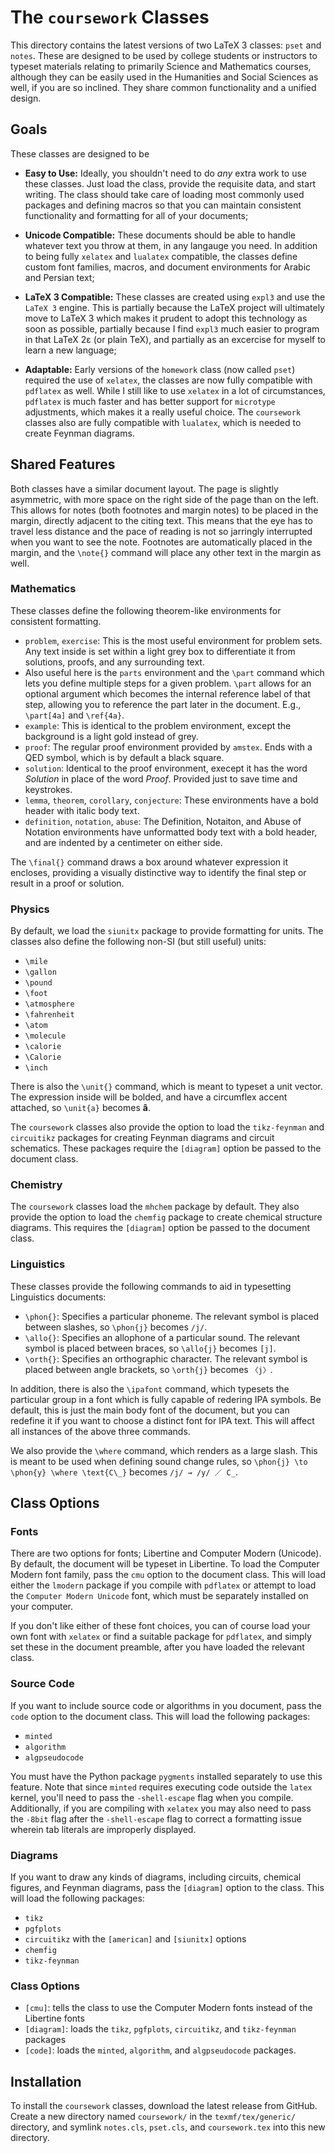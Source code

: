 # The `coursework` Classes

This directory contains the latest versions of two LaTeX 3 classes: `pset` and `notes`. These are designed to be used by college students or instructors to typeset materials relating to primarily Science and Mathematics courses, although they can be easily used in the Humanities and Social Sciences as well, if you are so inclined. They share common functionality and a unified design.

## Goals

These classes are designed to be

- **Easy to Use:** Ideally, you shouldn't need to do *any* extra work to use these classes. Just load the class, provide the requisite data, and start writing. The class should take care of loading most commonly used packages and defining macros so that you can maintain consistent functionality and formatting for all of your documents;

- **Unicode Compatible:** These documents should be able to handle whatever text you throw at them, in any langauge you need. In addition to being fully `xelatex` and `lualatex` compatible, the classes define custom font families, macros, and document environments for Arabic and Persian text;

- **LaTeX 3 Compatible:** These classes are created using `expl3` and use the `LaTeX 3` engine. This is partially because the LaTeX project will ultimately move to LaTeX 3 which makes it prudent to adopt this technology as soon as possible, partially because I find `expl3` much easier to program in that LaTeX 2ε (or plain TeX), and partially as an excercise for myself to learn a new language;

- **Adaptable:** Early versions of the `homework` class (now called `pset`) required the use of `xelatex`, the classes are now fully compatible with `pdflatex` as well. While I still like to use `xelatex` in a lot of circumstances, `pdflatex` is much faster and has better support for `microtype` adjustments, which makes it a really useful choice. The `coursework` classes also are fully compatible with `lualatex`, which is needed to create Feynman diagrams.

## Shared Features

Both classes have a similar document layout. The page is slightly asymmetric, with more space on the right side of the page than on the left. This allows for notes (both footnotes and margin notes) to be placed in the margin, directly adjacent to the citing text. This means that the eye has to travel less distance and the pace of reading is not so jarringly interrupted when you want to see the note. Footnotes are automatically placed in the margin, and the `\note{}` command will place any other text in the margin as well.

### Mathematics

These classes define the following theorem-like environments for consistent formatting.

- `problem`, `exercise`: This is the most useful environment for problem sets. Any text inside is set within a light grey box to differentiate it from solutions, proofs, and any surrounding text.
- Also useful here is the `parts` environment and the `\part` command which lets you define multiple steps for a given problem. `\part` allows for an optional argument which becomes the internal reference label of that step, allowing you to reference the part later in the document. E.g., `\part[4a]` and `\ref{4a}`.
- `example`: This is identical to the problem environment, except the background is a light gold instead of grey.
- `proof`: The regular proof environment provided by `amstex`. Ends with a QED symbol, which is by default a black square.
- `solution`: Identical to the proof environment, execept it has the word *Solution* in place of the word *Proof*. Provided just to save  time and keystrokes.
- `lemma`, `theorem`, `corollary`, `conjecture`: These environments have a bold header with italic body text.
- `definition`, `notation`, `abuse`: The Definition, Notaiton, and Abuse of Notation environments have unformatted body text with a bold header, and are indented by a centimeter on either side.

The `\final{}` command draws a box around whatever expression it encloses, providing a visually distinctive way to identify the final step or result in a proof or solution.

### Physics

By default, we load the `siunitx` package to provide formatting for units. The classes also define the following non-SI (but still useful) units:

- `\mile`
- `\gallon`
- `\pound`
- `\foot`
- `\atmosphere`
- `\fahrenheit`
- `\atom`
- `\molecule`
- `\calorie`
- `\Calorie`
- `\inch`

There is also the `\unit{}` command, which is meant to typeset a unit vector. The expression inside will be bolded, and have a circumflex accent attached, so `\unit{a}` becomes **â**.

The `coursework` classes also provide the option to load the `tikz-feynman` and `circuitikz` packages for creating Feynman diagrams and circuit schematics. These packages require the `[diagram]` option be passed to the document class.

### Chemistry

The `coursework` classes load the `mhchem` package by default. They also provide the option to load the `chemfig` package to create chemical structure diagrams. This requires the `[diagram]` option be passed to the document class.

### Linguistics

These classes provide the following commands to aid in typesetting Linguistics documents:

- `\phon{}`: Specifies a particular phoneme. The relevant symbol is placed between slashes, so `\phon{j}` becomes `/j/`.
- `\allo{}`: Specifies an allophone of a particular sound. The relevant symbol is placed between braces, so `\allo{j}` becomes `[j]`.
- `\orth{}`: Specifies an orthographic character. The relevant symbol is placed between angle brackets, so `\orth{j}` becomes `〈j〉`.

In addition, there is also the `\ipafont` command, which typesets the particular group in a font which is fully capable of redering IPA symbols. Be default, this is just the main body font of the document, but you can redefine it if you want to choose a distinct font for IPA text. This will affect all instances of the above three commands.

We also provide the `\where` command, which renders as a large slash. This is meant to be used when defining sound change rules, so `\phon{j} \to \phon{y} \where \text{C\_}` becomes `/j/ → /y/ ／ C_`.

## Class Options

### Fonts

There are two options for fonts; Libertine and Computer Modern (Unicode). By default, the document will be typeset in Libertine. To load the Computer Modern font family, pass the `cmu` option to the document class. This will load either the `lmodern` package if you compile with `pdflatex` or attempt to load the `Computer Modern Unicode` font, which must be separately installed on your computer.

If you don't like either of these font choices, you can of course load your own font with `xelatex` or find a suitable package for `pdflatex`, and simply set these in the document preamble, after you have loaded the relevant class.

### Source Code

If you want to include source code or algorithms in you document, pass the `code` option to the document class. This will load the following packages:

- `minted`
- `algorithm`
- `algpseudocode`

You must have the Python package `pygments` installed separately to use this feature. Note that since `minted` requires executing code outside the `latex` kernel, you'll need to pass the `-shell-escape` flag when you compile. Additionally, if you are compiling with `xelatex` you may also need to pass the `-8bit` flag after the `-shell-escape` flag to correct a formatting issue wherein tab literals are improperly displayed.

### Diagrams

If you want to draw any kinds of diagrams, including circuits, chemical figures, and Feynman diagrams, pass the `[diagram]` option to the class. This will load the following packages:

- `tikz`
- `pgfplots`
- `circuitikz` with the `[american]` and `[siunitx]` options
- `chemfig`
- `tikz-feynman`

### Class Options

- `[cmu]`: tells the class to use the Computer Modern fonts instead of the Libertine fonts
- `[diagram]`: loads the `tikz`, `pgfplots`, `circuitikz`, and `tikz-feynman` packages
- `[code]`: loads the `minted`, `algorithm`, and `algpseudocode` packages.

## Installation

To install the `coursework` classes, download the latest release from GitHub. Create a new directory named `coursework/` in the `texmf/tex/generic/` directory, and symlink `notes.cls`, `pset.cls`, and `coursework.tex` into this new directory.
